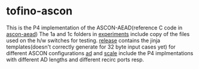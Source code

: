 # tofino-ascon
This is the P4 implementation of the ASCON-AEAD(reference C code in [ascon-aead](https://github.com/khooi8913/tofino-ascon/tree/release/ascon-aead/c-src))
The 1a and 1c folders in [experiments](https://github.com/khooi8913/tofino-ascon/tree/release/experiments) include copy of the files used on the h/w switches for testing.
[release](https://github.com/khooi8913/tofino-ascon/tree/release/release) contains the jinja templates(doesn't correctly generate for 32 byte input cases yet) for different ASCON configurations
[ad](https://github.com/khooi8913/tofino-ascon/tree/release/AD) and [scale](https://github.com/khooi8913/tofino-ascon/tree/release/scale) include the P4 implmentations with different AD lengths and different recirc ports resp.
